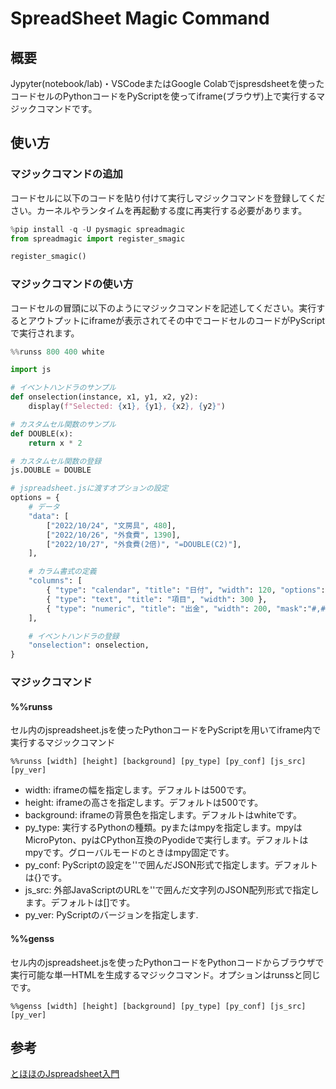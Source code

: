 # SpreadSheet Magic Command

## 概要

Jypyter(notebook/lab)・VSCodeまたはGoogle Colabでjspresdsheetを使ったコードセルのPythonコードをPyScriptを使ってiframe(ブラウザ)上で実行するマジックコマンドです。

## 使い方

### マジックコマンドの追加

コードセルに以下のコードを貼り付けて実行しマジックコマンドを登録してください。カーネルやランタイムを再起動する度に再実行する必要があります。

```python
%pip install -q -U pysmagic spreadmagic
from spreadmagic import register_smagic

register_smagic()
```

### マジックコマンドの使い方

コードセルの冒頭に以下のようにマジックコマンドを記述してください。実行するとアウトプットにiframeが表示されてその中でコードセルのコードがPyScriptで実行されます。

```python
%%runss 800 400 white

import js

# イベントハンドラのサンプル
def onselection(instance, x1, y1, x2, y2):
    display(f"Selected: {x1}, {y1}, {x2}, {y2}")

# カスタムセル関数のサンプル
def DOUBLE(x):
    return x * 2

# カスタムセル関数の登録
js.DOUBLE = DOUBLE

# jspreadsheet.jsに渡すオプションの設定
options = {
    # データ
    "data": [
        ["2022/10/24", "文房具", 480],
        ["2022/10/26", "外食費", 1390],
        ["2022/10/27", "外食費(2倍)", "=DOUBLE(C2)"],
    ],

    # カラム書式の定義
    "columns": [
        { "type": "calendar", "title": "日付", "width": 120, "options": { "format": "YYYY/MM/DD" } },
        { "type": "text", "title": "項目", "width": 300 },
        { "type": "numeric", "title": "出金", "width": 200, "mask":"#,##" },
    ],

    # イベントハンドラの登録
    "onselection": onselection,
}
```

### マジックコマンド

#### %%runss

セル内のjspreadsheet.jsを使ったPythonコードをPyScriptを用いてiframe内で実行するマジックコマンド

```juypyter
%%runss [width] [height] [background] [py_type] [py_conf] [js_src] [py_ver]
```

- width: iframeの幅を指定します。デフォルトは500です。
- height: iframeの高さを指定します。デフォルトは500です。
- background: iframeの背景色を指定します。デフォルトはwhiteです。
- py_type: 実行するPythonの種類。pyまたはmpyを指定します。mpyはMicroPyton、pyはCPython互換のPyodideで実行します。デフォルトはmpyです。グローバルモードのときはmpy固定です。
- py_conf: PyScriptの設定を''で囲んだJSON形式で指定します。デフォルトは{}です。
- js_src: 外部JavaScriptのURLを''で囲んだ文字列のJSON配列形式で指定します。デフォルトは[]です。
- py_ver: PyScriptのバージョンを指定します.

#### %%genss

セル内のjspreadsheet.jsを使ったPythonコードをPythonコードからブラウザで実行可能な単一HTMLを生成するマジックコマンド。オプションはrunssと同じです。

```juypyter
%%genss [width] [height] [background] [py_type] [py_conf] [js_src] [py_ver]
```

## 参考

[とほほのJspreadsheet入門](https://www.tohoho-web.com/ex/jspreadsheet.html)
